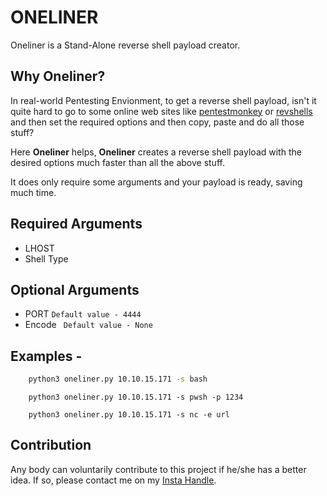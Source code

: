 
# ONELINER
Oneliner is a Stand-Alone reverse shell payload creator.
## Why **Oneliner**?

In real-world Pentesting Envionment, to get a reverse shell payload, isn't it quite hard to go to some online web sites like [pentestmonkey](https://pentestmonkey.net/cheat-sheet/shells/reverse-shell-cheat-sheet) or [revshells](https://www.revshells.com/) and then set the required options and then copy, paste and do all those stuff?

Here **Oneliner** helps, **Oneliner** creates a reverse shell payload with the desired options much faster than all the above stuff.

It does only require some arguments and your payload is ready, saving much time.


## Required Arguments

- LHOST
- Shell Type

## Optional Arguments

- PORT ```Default value - 4444```
- Encode ``` Default value - None```


## Examples -
```bash
    python3 oneliner.py 10.10.15.171 -s bash
```
```pwsh
    python3 oneliner.py 10.10.15.171 -s pwsh -p 1234
```
```netcat_url_encoded
    python3 oneliner.py 10.10.15.171 -s nc -e url
```

## Contribution
Any body can voluntarily contribute to this project if he/she has a better idea.
If so, please contact me on my [Insta Handle](https://www.instagram.com/sayanray385/).

